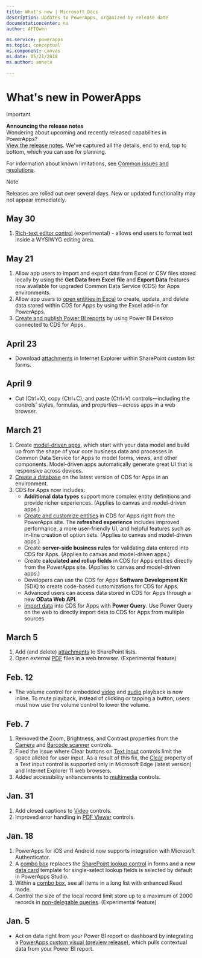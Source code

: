 ```yaml
---
title: What's new | Microsoft Docs
description: Updates to PowerApps, organized by release date
documentationcenter: na
author: AFTOwen

ms.service: powerapps
ms.topic: conceptual
ms.component: canvas
ms.date: 05/21/2018
ms.author: anneta

---
```

# What's new in PowerApps
> [!IMPORTANT]
> **Announcing the release notes**<br>
> Wondering about upcoming and recently released capabilities in PowerApps?<br>
[View the release notes](https://docs.microsoft.com/en-us/business-applications-release-notes/april18/powerapps/overview). We've captured all the details, end to end, top to bottom, which you can use for planning.

For information about known limitations, see [Common issues and resolutions](common-issues-and-resolutions.md).

> [!NOTE]
> Releases are rolled out over several days. New or updated functionality may not appear immediately.

## May 30
1. [Rich-text editor control](controls/control-richtexteditor.md) (experimental) - allows end users to format text inside a WYSIWYG editing area. 

## May 21
1. Allow app users to import and export data from Excel or CSV files stored locally by using the **Get Data from Excel file** and **Export Data** features now available for upgraded Common Data Service (CDS) for Apps environments. 
1. Allow app users to [open entities in Excel](../common-data-service/data-platform-excel-addin.md) to create, update, and delete data stored within CDS for Apps by using the Excel add-in for PowerApps. 
1. [Create and publish Power BI reports](../common-data-service/data-platform-powerbi-connector.md) by using Power BI Desktop connected to CDS for Apps. 

## April 23
* Download [attachments](controls/control-attachments.md) in Internet Explorer within SharePoint custom list forms.

## April 9
* Cut (Ctrl+X), copy (Ctrl+C), and paste (Ctrl+V) controls&mdash;including the controls' styles, formulas, and properties&mdash;across apps in a web browser.

## March 21
1. Create [model-driven apps](../model-driven-apps/model-driven-app-overview.md), which start with your data model and build up from the shape of your core business data and processes in Common Data Service for Apps to model forms, views, and other components. Model-driven apps automatically generate great UI that is responsive across devices.
2. [Create a database](../../administrator/create-database.md) on the latest version of CDS for Apps in an environment.
3. CDS for Apps now includes:
    - **Additional data types** support more complex entity definitions and provide richer experiences. (Applies to canvas and model-driven apps.)
    - [Create and customize entities](../common-data-service/data-platform-create-entity.md) in CDS for Apps right from the PowerApps site. The **refreshed experience** includes improved performance, a more user-friendly UI, and helpful features such as in-line creation of option sets. (Applies to canvas and model-driven apps.)
    - Create **server-side business rules** for validating data entered into CDS for Apps. (Applies to canvas and model-driven apps.)
    - Create **calculated and rollup fields** in CDS for Apps entities directly from the PowerApps site. (Applies to canvas and model-driven apps.)  
    - Developers can use the CDS for Apps **Software Development Kit** (SDK) to create code-based customizations for CDS for Apps.
    - Advanced users can access data stored in CDS for Apps through a new **OData Web API**.
    - [Import data](../common-data-service/data-platform-cds-newentity-pq.md) into CDS for Apps with **Power Query**. Use Power Query on the web to directly import data to CDS for Apps from multiple sources

## March 5
1. Add (and delete) [attachments](controls/control-attachments.md) to SharePoint lists.
2. Open external [PDF](controls/control-pdf-viewer.md) files in a web browser. (Experimental feature)

## Feb. 12
* The volume control for embedded [video](controls/control-audio-video.md) and [audio](controls/control-audio-video.md) playback is now inline. To mute playback, instead of clicking or tapping a button, users must now use the volume control to lower the volume.

## Feb. 7
1. Removed the Zoom, Brightness, and Contrast properties from the [Camera](controls/control-camera.md) and [Barcode scanner](controls/control-barcodescanner.md) controls.
2. Fixed the issue where Clear buttons on [Text input](controls/control-text-input.md) controls limit the space alloted for user input. As a result of this fix, the [Clear](controls/control-text-input.md#additional-properties) property of a Text input control is supported only in Microsoft Edge (latest version) and Internet Explorer 11 web browsers.
3. Added accessibility enhancements to [multimedia](add-images-pictures-audio-video.md) controls.

## Jan. 31
1. Add closed captions to [Video](controls/control-audio-video.md) controls.
2. Improved error handling in [PDF Viewer](controls/control-pdf-viewer.md) controls.

## Jan. 18
1. PowerApps for iOS and Android now supports integration with Microsoft Authenticator.
2. A [combo box](controls/control-combo-box.md) replaces the [SharePoint lookup control](sharepoint-lookup-fields.md) in forms and a new [data card](working-with-cards.md) template for single-select lookup fields is selected by default in PowerApps Studio.
3. Within a [combo box](controls/control-combo-box.md), see all items in a long list with enhanced Read mode.
4. Control the size of the local record limit store up to a maximum of 2000 records in [non-delegable queries](delegation-overview.md#non-delegable-limits). (Experimental feature)

## Jan. 5
* Act on data right from your Power BI report or dashboard by integrating a [PowerApps custom visual (preview release)](https://powerapps.microsoft.com/blog/powerbi-powerapps-visual/), which pulls contextual data from your Power BI report.
